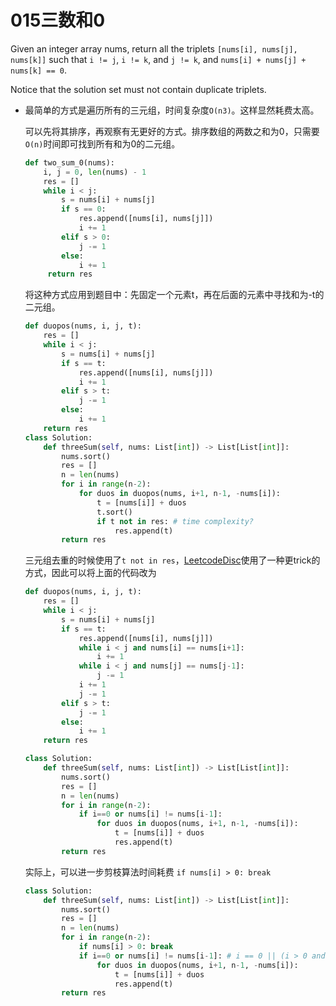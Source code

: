 # 015三数和0

Given an integer array nums, return all the triplets `[nums[i], nums[j], nums[k]]` such that `i != j`, `i != k`, and `j != k`, and `nums[i] + nums[j] + nums[k] == 0`.

Notice that the solution set must not contain duplicate triplets.

* 最简单的方式是遍历所有的三元组，时间复杂度`O(n3)`。这样显然耗费太高。

  可以先将其排序，再观察有无更好的方式。排序数组的两数之和为0，只需要`O(n)`时间即可找到所有和为0的二元组。

  ```python
  def two_sum_0(nums):
      i, j = 0, len(nums) - 1
      res = []
      while i < j:
          s = nums[i] + nums[j]
          if s == 0:
              res.append([nums[i], nums[j]])
              i += 1
          elif s > 0:
              j -= 1
          else:
              i += 1
       return res
  ```

  将这种方式应用到题目中：先固定一个元素t，再在后面的元素中寻找和为-t的二元组。

  ```python
  def duopos(nums, i, j, t):
      res = []
      while i < j:
          s = nums[i] + nums[j]
          if s == t:
              res.append([nums[i], nums[j]])
              i += 1
          elif s > t:
              j -= 1
          else:
              i += 1
      return res
  class Solution:
      def threeSum(self, nums: List[int]) -> List[List[int]]:
          nums.sort()
          res = []
          n = len(nums)
          for i in range(n-2):
              for duos in duopos(nums, i+1, n-1, -nums[i]):
                  t = [nums[i]] + duos
                  t.sort()
                  if t not in res: # time complexity?
                      res.append(t)
          return res
  ```

  三元组去重的时候使用了`t not in res`，[LeetcodeDisc](https://leetcode.com/problems/3sum/discuss/7380/Concise-O(N2)-Java-solution)使用了一种更trick的方式，因此可以将上面的代码改为

  ```python
  def duopos(nums, i, j, t):
      res = []
      while i < j:
          s = nums[i] + nums[j]
          if s == t:
              res.append([nums[i], nums[j]])
              while i < j and nums[i] == nums[i+1]:
                  i += 1
              while i < j and nums[j] == nums[j-1]:
                  j -= 1
              i += 1 
              j -= 1
          elif s > t:
              j -= 1
          else:
              i += 1
      return res
  
  class Solution:
      def threeSum(self, nums: List[int]) -> List[List[int]]:
          nums.sort()
          res = []
          n = len(nums)
          for i in range(n-2):
              if i==0 or nums[i] != nums[i-1]:
                  for duos in duopos(nums, i+1, n-1, -nums[i]):
                      t = [nums[i]] + duos
                      res.append(t)
          return res
  ```

  实际上，可以进一步剪枝算法时间耗费 `if nums[i] > 0: break`

  ```python
  class Solution:
      def threeSum(self, nums: List[int]) -> List[List[int]]:
          nums.sort()
          res = []
          n = len(nums)
          for i in range(n-2):
              if nums[i] > 0: break
              if i==0 or nums[i] != nums[i-1]: # i == 0 || (i > 0 and nums[i] != nums[i-1])
                  for duos in duopos(nums, i+1, n-1, -nums[i]):
                      t = [nums[i]] + duos
                      res.append(t)
          return res
  ```

  

